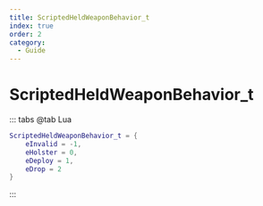 ```yaml
---
title: ScriptedHeldWeaponBehavior_t
index: true
order: 2
category:
  - Guide
---
```


# ScriptedHeldWeaponBehavior_t
::: tabs
@tab Lua
```lua
ScriptedHeldWeaponBehavior_t = {
    eInvalid = -1,
    eHolster = 0,
    eDeploy = 1,
    eDrop = 2
}
```
:::